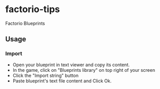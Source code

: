 # factorio-tips
Factorio Blueprints

## Usage
### Import
* Open your blueprint in text viewer and copy its content.
* In the game, click on "Blueprints library" on top right of your screen
* Click the "Import string" button
* Paste blueprint's text file content and Click Ok.

